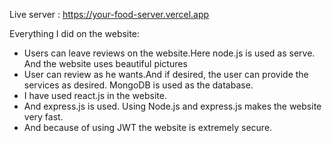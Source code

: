 Live server  : https://your-food-server.vercel.app

Everything I did on the website: 
* Users can leave reviews on the website.Here node.js is used as serve. And the website uses beautiful pictures
* User can review as he wants.And if desired, the user can provide the services as desired. MongoDB is used as the database.
* I have used react.js in the website. 
* And express.js is used. Using Node.js and express.js makes the website very fast.
* And because of using JWT the website is extremely secure.